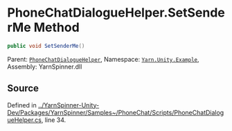 # PhoneChatDialogueHelper.SetSenderMe Method


```csharp
public void SetSenderMe()
```



<div class="class-metadata">

Parent: [`PhoneChatDialogueHelper`](/api/csharp/yarn.unity.example/phonechatdialoguehelper.md), Namespace: [`Yarn.Unity.Example`](/api/csharp/yarn.unity.example/README.md), Assembly: YarnSpinner.dll
</div>

## Source
Defined in [../YarnSpinner-Unity-Dev/Packages/YarnSpinner/Samples~/PhoneChat/Scripts/PhoneChatDialogueHelper.cs](https://github.com/YarnSpinnerTool/YarnSpinner-Unity//blob/develop/Samples~/PhoneChat/Scripts/PhoneChatDialogueHelper.cs#L34), line 34.
